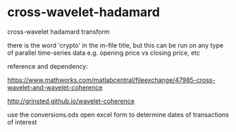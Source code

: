# cross-wavelet-hadamard
cross-wavelet hadamard transform

there is the word 'crypto' in the m-file title, but this can be run on any type of parallel time-series data e.g. opening price vs closing price, etc

reference and dependency:

https://www.mathworks.com/matlabcentral/fileexchange/47985-cross-wavelet-and-wavelet-coherence

http://grinsted.github.io/wavelet-coherence

use the conversions.ods open excel form to determine dates of transactions of interest
